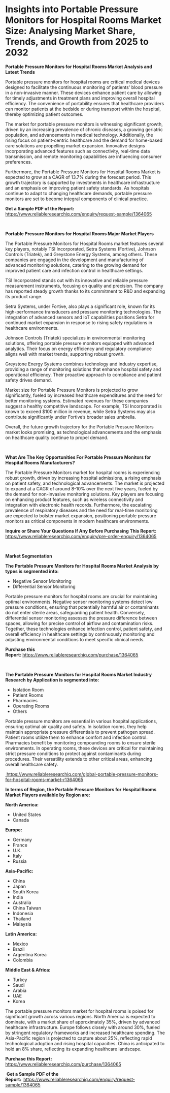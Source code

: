 <p><h1>Insights into Portable Pressure Monitors for Hospital Rooms Market Size: Analysing Market Share, Trends, and Growth from 2025 to 2032</h1></p><p><strong>Portable Pressure Monitors for Hospital Rooms Market Analysis and Latest Trends</strong></p>
<p><p>Portable pressure monitors for hospital rooms are critical medical devices designed to facilitate the continuous monitoring of patients' blood pressure in a non-invasive manner. These devices enhance patient care by allowing for timely adjustments in treatment plans and improving overall hospital efficiency. The convenience of portability ensures that healthcare providers can monitor patients at the bedside or during transport within the hospital, thereby optimizing patient outcomes.</p><p>The market for portable pressure monitors is witnessing significant growth, driven by an increasing prevalence of chronic diseases, a growing geriatric population, and advancements in medical technology. Additionally, the rising focus on patient-centric healthcare and the demand for home-based care solutions are propelling market expansion. Innovative designs incorporating advanced features such as connectivity, real-time data transmission, and remote monitoring capabilities are influencing consumer preferences.</p><p>Furthermore, the Portable Pressure Monitors for Hospital Rooms Market is expected to grow at a CAGR of 13.7% during the forecast period. This growth trajectory is supported by investments in healthcare infrastructure and an emphasis on improving patient safety standards. As hospitals continue to adapt to changing healthcare demands, portable pressure monitors are set to become integral components of clinical practice.</p></p>
<p><strong>Get a Sample PDF of the Report:&nbsp;</strong> <a href="https://www.reliableresearchiq.com/enquiry/request-sample/1364065?utm_campaign=2443&utm_medium=2&utm_source=Github&utm_content=ia&utm_term=14042025&utm_id=portable-pressure-monitors-for-hospital-rooms">https://www.reliableresearchiq.com/enquiry/request-sample/1364065</a></p>
<p>&nbsp;</p>
<p><strong>Portable Pressure Monitors for Hospital Rooms Major Market Players</strong></p>
<p><p>The Portable Pressure Monitors for Hospital Rooms market features several key players, notably TSI Incorporated, Setra Systems (Fortive), Johnson Controls (Triatek), and Greystone Energy Systems, among others. These companies are engaged in the development and manufacturing of advanced monitoring solutions, catering to the growing demand for improved patient care and infection control in healthcare settings.</p><p>TSI Incorporated stands out with its innovative and reliable pressure measurement instruments, focusing on quality and precision. The company has reported steady growth thanks to its commitment to R&D and expanding its product range.</p><p>Setra Systems, under Fortive, also plays a significant role, known for its high-performance transducers and pressure monitoring technologies. The integration of advanced sensors and IoT capabilities positions Setra for continued market expansion in response to rising safety regulations in healthcare environments.</p><p>Johnson Controls (Triatek) specializes in environmental monitoring solutions, offering portable pressure monitors equipped with advanced analytics. Their focus on energy efficiency and regulatory compliance aligns well with market trends, supporting robust growth.</p><p>Greystone Energy Systems combines technology and industry expertise, providing a range of monitoring solutions that enhance hospital safety and operational efficiency. Their proactive approach to compliance and patient safety drives demand.</p><p>Market size for Portable Pressure Monitors is projected to grow significantly, fueled by increased healthcare expenditures and the need for better monitoring systems. Estimated revenues for these companies suggest a healthy competitive landscape. For example, TSI Incorporated is known to exceed $100 million in revenue, while Setra Systems may also contribute significantly under Fortive’s broader sales umbrella.</p><p>Overall, the future growth trajectory for the Portable Pressure Monitors market looks promising, as technological advancements and the emphasis on healthcare quality continue to propel demand.</p></p>
<p>&nbsp;</p>
<p><strong>What Are The Key Opportunities For Portable Pressure Monitors for Hospital Rooms Manufacturers?</strong></p>
<p><p>The Portable Pressure Monitors market for hospital rooms is experiencing robust growth, driven by increasing hospital admissions, a rising emphasis on patient safety, and technological advancements. The market is projected to expand at a CAGR of around 8-10% over the next five years, fueled by the demand for non-invasive monitoring solutions. Key players are focusing on enhancing product features, such as wireless connectivity and integration with electronic health records. Furthermore, the escalating prevalence of respiratory diseases and the need for real-time monitoring are expected to bolster market expansion, positioning portable pressure monitors as critical components in modern healthcare environments.</p></p>
<p><strong>Inquire or Share Your Questions If Any Before Purchasing This Report:</strong> <a href="https://www.reliableresearchiq.com/enquiry/pre-order-enquiry/1364065?utm_campaign=2443&utm_medium=2&utm_source=Github&utm_content=ia&utm_term=14042025&utm_id=portable-pressure-monitors-for-hospital-rooms">https://www.reliableresearchiq.com/enquiry/pre-order-enquiry/1364065</a></p>
<p>&nbsp;</p>
<p><strong>Market Segmentation</strong></p>
<p><strong>The Portable Pressure Monitors for Hospital Rooms Market Analysis by types is segmented into:</strong></p>
<p><ul><li>Negative Sensor Monitoring</li><li>Differential Sensor Monitoring</li></ul></p>
<p><p>Portable pressure monitors for hospital rooms are crucial for maintaining optimal environments. Negative sensor monitoring systems detect low pressure conditions, ensuring that potentially harmful air or contaminants do not enter sterile areas, safeguarding patient health. Conversely, differential sensor monitoring assesses the pressure difference between spaces, allowing for precise control of airflow and contamination risks. Together, these technologies enhance infection control, patient safety, and overall efficiency in healthcare settings by continuously monitoring and adjusting environmental conditions to meet specific clinical needs.</p></p>
<p><strong>Purchase this Report:&nbsp;</strong><a href="https://www.reliableresearchiq.com/purchase/1364065?utm_campaign=2443&utm_medium=2&utm_source=Github&utm_content=ia&utm_term=14042025&utm_id=portable-pressure-monitors-for-hospital-rooms">https://www.reliableresearchiq.com/purchase/1364065</a></p>
<p>&nbsp;</p>
<p><strong>The Portable Pressure Monitors for Hospital Rooms Market Industry Research by Application is segmented into:</strong></p>
<p><ul><li>Isolation Room</li><li>Patient Rooms</li><li>Pharmacies</li><li>Operating Rooms</li><li>Others</li></ul></p>
<p><p>Portable pressure monitors are essential in various hospital applications, ensuring optimal air quality and safety. In isolation rooms, they help maintain appropriate pressure differentials to prevent pathogen spread. Patient rooms utilize them to enhance comfort and infection control. Pharmacies benefit by monitoring compounding rooms to ensure sterile environments. In operating rooms, these devices are critical for maintaining strict pressure conditions to protect against contaminants during procedures. Their versatility extends to other critical areas, enhancing overall healthcare safety.</p></p>
<p><a href="https://www.reliableresearchiq.com/global-portable-pressure-monitors-for-hospital-rooms-market-r1364065?utm_campaign=2443&utm_medium=2&utm_source=Github&utm_content=ia&utm_term=14042025&utm_id=portable-pressure-monitors-for-hospital-rooms">&nbsp;https://www.reliableresearchiq.com/global-portable-pressure-monitors-for-hospital-rooms-market-r1364065</a></p>
<p><strong>In terms of Region, the Portable Pressure Monitors for Hospital Rooms Market Players available by Region are:</strong></p>
<p>
    <p> <strong> North America: </strong>
        <ul>
            <li>United States</li>
            <li>Canada</li>
        </ul>
        </p> 
    <p> <strong> Europe: </strong>
        <ul>
            <li>Germany</li>
            <li>France</li>
            <li>U.K.</li>
            <li>Italy</li>
            <li>Russia</li>
        </ul>
        </p> 
    <p> <strong> Asia-Pacific: </strong>
        <ul>
            <li>China</li>
            <li>Japan</li>
            <li>South Korea</li>
            <li>India</li>
            <li>Australia</li>
            <li>China Taiwan</li>
            <li>Indonesia</li>
            <li>Thailand</li>
            <li>Malaysia</li>
        </ul>
        </p> 
    <p> <strong> Latin America: </strong>
        <ul>
            <li>Mexico</li>
            <li>Brazil</li>
            <li>Argentina Korea</li>
            <li>Colombia</li>
        </ul>
        </p> 
    <p> <strong> Middle East & Africa: </strong>
        <ul>
            <li>Turkey</li>
            <li>Saudi</li>
            <li>Arabia</li>
            <li>UAE</li>
            <li>Korea</li>
        </ul>
    </p>
    </p>
<p><p>The portable pressure monitors market for hospital rooms is poised for significant growth across various regions. North America is expected to dominate, with a market share of approximately 35%, driven by advanced healthcare infrastructure. Europe follows closely with around 30%, fueled by stringent regulatory frameworks and increased healthcare spending. The Asia-Pacific region is projected to capture about 25%, reflecting rapid technological adoption and rising hospital capacities. China is anticipated to hold an 8% share, reflecting its expanding healthcare landscape.</p></p>
<p><strong>Purchase this Report: </strong><a href="https://www.reliableresearchiq.com/purchase/1364065?utm_campaign=2443&utm_medium=2&utm_source=Github&utm_content=ia&utm_term=14042025&utm_id=portable-pressure-monitors-for-hospital-rooms">https://www.reliableresearchiq.com/purchase/1364065</a></p>
<p>&nbsp;<strong>Get a Sample PDF of the Report:&nbsp;&nbsp;</strong><a href="https://www.reliableresearchiq.com/enquiry/request-sample/1364065?utm_campaign=2443&utm_medium=2&utm_source=Github&utm_content=ia&utm_term=14042025&utm_id=portable-pressure-monitors-for-hospital-rooms">https://www.reliableresearchiq.com/enquiry/request-sample/1364065</a></p>
<p><strong></strong></p>
<p><p></p><p></p><p></p></p>